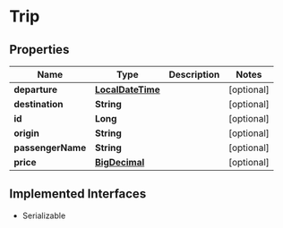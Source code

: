 

# Trip

## Properties

Name | Type | Description | Notes
------------ | ------------- | ------------- | -------------
**departure** | [**LocalDateTime**](LocalDateTime.md) |  |  [optional]
**destination** | **String** |  |  [optional]
**id** | **Long** |  |  [optional]
**origin** | **String** |  |  [optional]
**passengerName** | **String** |  |  [optional]
**price** | [**BigDecimal**](BigDecimal.md) |  |  [optional]


## Implemented Interfaces

* Serializable


